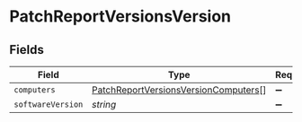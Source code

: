 # PatchReportVersionsVersion


## Fields

| Field                                                                                               | Type                                                                                                | Required                                                                                            | Description                                                                                         | Example                                                                                             |
| --------------------------------------------------------------------------------------------------- | --------------------------------------------------------------------------------------------------- | --------------------------------------------------------------------------------------------------- | --------------------------------------------------------------------------------------------------- | --------------------------------------------------------------------------------------------------- |
| `computers`                                                                                         | [PatchReportVersionsVersionComputers](../../models/shared/patchreportversionsversioncomputers.md)[] | :heavy_minus_sign:                                                                                  | N/A                                                                                                 |                                                                                                     |
| `softwareVersion`                                                                                   | *string*                                                                                            | :heavy_minus_sign:                                                                                  | N/A                                                                                                 | 65.0.3325.181                                                                                       |